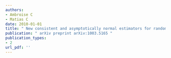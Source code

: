 ```yaml
---
authors: 
- Ambroise C 
- Matias C 
date: 2010-01-01
title: " New consistent and asymptotically normal estimators for random graph mixture models "
publication: " arXiv preprint arXiv:1003.5165 "
publication_types:
- 2
url_pdf: ''
---
```

